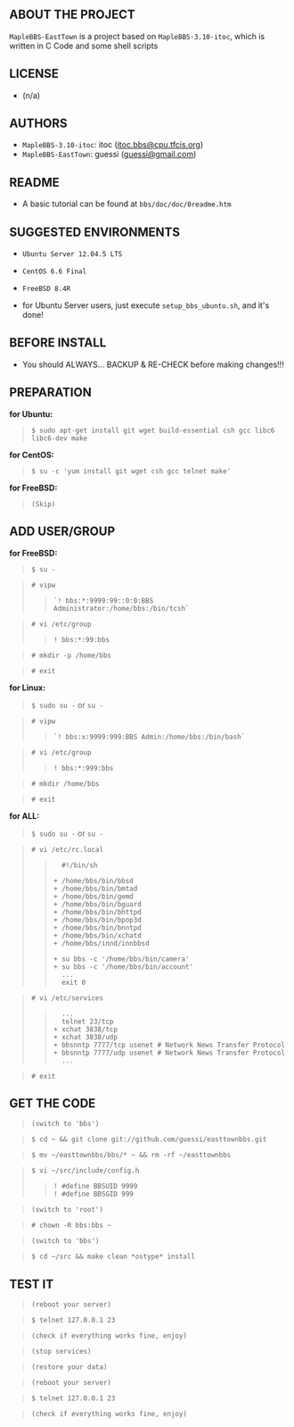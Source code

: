 ABOUT THE PROJECT
-----------------
`MapleBBS-EastTown` is a project based on `MapleBBS-3.10-itoc`, which is written in C Code and some shell scripts

LICENSE
-------
* (n/a)

AUTHORS
-------
* `MapleBBS-3.10-itoc`: itoc (itoc.bbs@cpu.tfcis.org)
* `MapleBBS-EastTown`: guessi (guessi@gmail.com)

README
------
* A basic tutorial can be found at `bbs/doc/doc/0readme.htm`

SUGGESTED ENVIRONMENTS
----------------------
* `Ubuntu Server 12.04.5 LTS`
* `CentOS 6.6 Final`
* `FreeBSD 8.4R`


* for Ubuntu Server users, just execute `setup_bbs_ubuntu.sh`, and it's done!


BEFORE INSTALL
--------------
* You should ALWAYS... BACKUP & RE-CHECK before making changes!!!

PREPARATION
-----------
**for Ubuntu:**
> `$ sudo apt-get install git wget build-essential csh gcc libc6 libc6-dev make`

**for CentOS:**
> `$ su -c 'yum install git wget csh gcc telnet make'`

**for FreeBSD:**
> `(Skip)`


ADD USER/GROUP
--------------

**for FreeBSD:**
> `$ su -`

> `# vipw`
>>     `! bbs:*:9999:99::0:0:BBS Administrator:/home/bbs:/bin/tcsh`

> `# vi /etc/group`
>>     ! bbs:*:99:bbs

> `# mkdir -p /home/bbs`

> `# exit`

**for Linux:**
> `$ sudo su -` or `su -`

> `# vipw`
>>     `! bbs:x:9999:999:BBS Admin:/home/bbs:/bin/bash`

> `# vi /etc/group`
>>     ! bbs:*:999:bbs

> `# mkdir /home/bbs`

> `# exit`

**for ALL:**
> `$ sudo su -` or `su -`

> `# vi /etc/rc.local`
>>       #!/bin/sh
>>
>>     + /home/bbs/bin/bbsd
>>     + /home/bbs/bin/bmtad
>>     + /home/bbs/bin/gemd
>>     + /home/bbs/bin/bguard
>>     + /home/bbs/bin/bhttpd
>>     + /home/bbs/bin/bpop3d
>>     + /home/bbs/bin/bnntpd
>>     + /home/bbs/bin/xchatd
>>     + /home/bbs/innd/innbbsd
>>
>>     + su bbs -c '/home/bbs/bin/camera'
>>     + su bbs -c '/home/bbs/bin/account'
>>       ...
>>       exit 0

> `# vi /etc/services`
>>       ...
>>       telnet 23/tcp
>>     + xchat 3838/tcp
>>     + xchat 3838/udp
>>     + bbsnntp 7777/tcp usenet # Network News Transfer Protocol
>>     + bbsnntp 7777/udp usenet # Network News Transfer Protocol
>>       ...

> `# exit`

GET THE CODE
------------
> `(switch to 'bbs')`

> `$ cd ~ && git clone git://github.com/guessi/easttownbbs.git`

> `$ mv ~/easttownbbs/bbs/* ~ && rm -rf ~/easttownbbs`

> `$ vi ~/src/include/config.h`
>>     ! #define BBSUID 9999
>>     ! #define BBSGID 999

> `(switch to 'root')`

> `# chown -R bbs:bbs ~`

> `(switch to 'bbs')`

> `$ cd ~/src && make clean *ostype* install`

TEST IT
-------
> `(reboot your server)`

> `$ telnet 127.0.0.1 23`

> `(check if everything works fine, enjoy)`

> `(stop services)`

> `(restore your data)`

> `(reboot your server)`

> `$ telnet 127.0.0.1 23`

> `(check if everything works fine, enjoy)`
